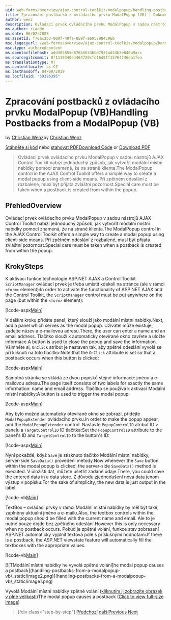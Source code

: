 ```yaml
---
uid: web-forms/overview/ajax-control-toolkit/modalpopup/handling-postbacks-from-a-modalpopup-vb
title: Zpracování postbacků z ovládacího prvku ModalPopup (VB) | Dokumentace Microsoftu
author: wenz
description: Ovládací prvek ovládacího prvku ModalPopup v sadou nástrojů AJAX Control Toolkit nabízí jednoduchý způsob, jak vytvořit modální místní nabídky pomocí znamená, že na straně klienta. Zvláštní pozornost musí být provedeny, když pos...
ms.author: riande
ms.date: 06/02/2008
ms.assetid: f70ac2b3-900f-40fa-858f-ab057904506b
msc.legacyurl: /web-forms/overview/ajax-control-toolkit/modalpopup/handling-postbacks-from-a-modalpopup-vb
msc.type: authoredcontent
ms.openlocfilehash: add305855d876b5033bbd7921ad24b5e840b9acc
ms.sourcegitcommit: 0f1119340e4464720cfd16d0ff15764746ea1fea
ms.translationtype: MT
ms.contentlocale: cs-CZ
ms.lasthandoff: 04/09/2019
ms.locfileid: "59386395"
---
```

# <a name="handling-postbacks-from-a-modalpopup-vb"></a><span data-ttu-id="2bcf9-104">Zpracování postbacků z ovládacího prvku ModalPopup (VB)</span><span class="sxs-lookup"><span data-stu-id="2bcf9-104">Handling Postbacks from a ModalPopup (VB)</span></span>

<span data-ttu-id="2bcf9-105">by [Christian Wenz](https://github.com/wenz)</span><span class="sxs-lookup"><span data-stu-id="2bcf9-105">by [Christian Wenz](https://github.com/wenz)</span></span>

<span data-ttu-id="2bcf9-106">[Stáhněte si kód](http://download.microsoft.com/download/2/4/0/24052038-f942-4336-905b-b60ae56f0dd5/ModalPopup3.vb.zip) nebo [stahovat PDF](http://download.microsoft.com/download/b/6/a/b6ae89ee-df69-4c87-9bfb-ad1eb2b23373/modalpopup3VB.pdf)</span><span class="sxs-lookup"><span data-stu-id="2bcf9-106">[Download Code](http://download.microsoft.com/download/2/4/0/24052038-f942-4336-905b-b60ae56f0dd5/ModalPopup3.vb.zip) or [Download PDF](http://download.microsoft.com/download/b/6/a/b6ae89ee-df69-4c87-9bfb-ad1eb2b23373/modalpopup3VB.pdf)</span></span>

> <span data-ttu-id="2bcf9-107">Ovládací prvek ovládacího prvku ModalPopup v sadou nástrojů AJAX Control Toolkit nabízí jednoduchý způsob, jak vytvořit modální místní nabídky pomocí znamená, že na straně klienta.</span><span class="sxs-lookup"><span data-stu-id="2bcf9-107">The ModalPopup control in the AJAX Control Toolkit offers a simple way to create a modal popup using client-side means.</span></span> <span data-ttu-id="2bcf9-108">Při zpětném odeslání z rozbalené, musí být přijata zvláštní pozornost.</span><span class="sxs-lookup"><span data-stu-id="2bcf9-108">Special care must be taken when a postback is created from within the popup.</span></span>


## <a name="overview"></a><span data-ttu-id="2bcf9-109">Přehled</span><span class="sxs-lookup"><span data-stu-id="2bcf9-109">Overview</span></span>

<span data-ttu-id="2bcf9-110">Ovládací prvek ovládacího prvku ModalPopup v sadou nástrojů AJAX Control Toolkit nabízí jednoduchý způsob, jak vytvořit modální místní nabídky pomocí znamená, že na straně klienta.</span><span class="sxs-lookup"><span data-stu-id="2bcf9-110">The ModalPopup control in the AJAX Control Toolkit offers a simple way to create a modal popup using client-side means.</span></span> <span data-ttu-id="2bcf9-111">Při zpětném odeslání z rozbalené, musí být přijata zvláštní pozornost.</span><span class="sxs-lookup"><span data-stu-id="2bcf9-111">Special care must be taken when a postback is created from within the popup.</span></span>

## <a name="steps"></a><span data-ttu-id="2bcf9-112">Kroky</span><span class="sxs-lookup"><span data-stu-id="2bcf9-112">Steps</span></span>

<span data-ttu-id="2bcf9-113">K aktivaci funkce technologie ASP.NET AJAX a Control Toolkit `ScriptManager` ovládací prvek je třeba umístit kdekoli na stránce (ale v rámci `<form>` element):</span><span class="sxs-lookup"><span data-stu-id="2bcf9-113">In order to activate the functionality of ASP.NET AJAX and the Control Toolkit, the `ScriptManager` control must be put anywhere on the page (but within the `<form>` element):</span></span>

[!code-aspx[Main](handling-postbacks-from-a-modalpopup-vb/samples/sample1.aspx)]

<span data-ttu-id="2bcf9-114">V dalším kroku přidáte panel, který slouží jako modální místní nabídky.</span><span class="sxs-lookup"><span data-stu-id="2bcf9-114">Next, add a panel which serves as the modal popup.</span></span> <span data-ttu-id="2bcf9-115">Uživatel může existuje, zadejte název a e-mailovou adresu.</span><span class="sxs-lookup"><span data-stu-id="2bcf9-115">There, the user can enter a name and an email address.</span></span> <span data-ttu-id="2bcf9-116">Tlačítko slouží k automaticky otevírané okno zavřete a uložte informace.</span><span class="sxs-lookup"><span data-stu-id="2bcf9-116">A button is used to close the popup and save the information.</span></span> <span data-ttu-id="2bcf9-117">Všimněte si, `OnClick` atribut je nastaven tak, aby zpětné odeslání vyvolá se při kliknutí na toto tlačítko:</span><span class="sxs-lookup"><span data-stu-id="2bcf9-117">Note that the `OnClick` attribute is set so that a postback occurs when this button is clicked:</span></span>

[!code-aspx[Main](handling-postbacks-from-a-modalpopup-vb/samples/sample2.aspx)]

<span data-ttu-id="2bcf9-118">Samotná stránka se skládá ze dvou popisků stejné informace: jméno a e-mailovou adresu.</span><span class="sxs-lookup"><span data-stu-id="2bcf9-118">The page itself consists of two labels for exactly the same information: name and email address.</span></span> <span data-ttu-id="2bcf9-119">Tlačítko se používá k aktivaci Modální místní nabídky:</span><span class="sxs-lookup"><span data-stu-id="2bcf9-119">A button is used to trigger the modal popup:</span></span>

[!code-aspx[Main](handling-postbacks-from-a-modalpopup-vb/samples/sample3.aspx)]

<span data-ttu-id="2bcf9-120">Aby bylo možné automaticky otevírané okno se zobrazí, přidejte `ModalPopupExtender` ovládacího prvku.</span><span class="sxs-lookup"><span data-stu-id="2bcf9-120">In order to make the popup appear, add the `ModalPopupExtender` control.</span></span> <span data-ttu-id="2bcf9-121">Nastavte `PopupControlID` atribut ID v panelu a `TargetControlID` ID tlačítka:</span><span class="sxs-lookup"><span data-stu-id="2bcf9-121">Set the `PopupControlID` attribute to the panel's ID and `TargetControlID` to the button's ID:</span></span>

[!code-aspx[Main](handling-postbacks-from-a-modalpopup-vb/samples/sample4.aspx)]

<span data-ttu-id="2bcf9-122">Nyní pokaždé, když `Save` je stisknuto tlačítko Modální místní nabídky, server-side `SaveData()` provedení metody.</span><span class="sxs-lookup"><span data-stu-id="2bcf9-122">Now whenever the `Save` button within the modal popup is clicked, the server-side `SaveData()` method is executed.</span></span> <span data-ttu-id="2bcf9-123">V úložišti dat, můžete ušetřit zadané údaje.</span><span class="sxs-lookup"><span data-stu-id="2bcf9-123">There, you could save the entered data in a data store.</span></span> <span data-ttu-id="2bcf9-124">Z důvodu zjednodušení nová data jenom výstup v popisku:</span><span class="sxs-lookup"><span data-stu-id="2bcf9-124">For the sake of simplicity, the new data is just output in the label:</span></span>

[!code-vb[Main](handling-postbacks-from-a-modalpopup-vb/samples/sample5.vb)]

<span data-ttu-id="2bcf9-125">TextBox – ovládací prvky v rámci Modální místní nabídky by měl být také, zaplněny aktuální jméno a e-mailu.</span><span class="sxs-lookup"><span data-stu-id="2bcf9-125">Also, the textbox controls within the modal popup should be filled with the current name and email.</span></span> <span data-ttu-id="2bcf9-126">Ale to je nutné pouze dojde bez zpětného odeslání.</span><span class="sxs-lookup"><span data-stu-id="2bcf9-126">However this is only necessary when no postback occurs.</span></span> <span data-ttu-id="2bcf9-127">Pokud je zpětné volání, funkce stav zobrazení ASP.NET automaticky vyplnit textová pole s příslušnými hodnotami.</span><span class="sxs-lookup"><span data-stu-id="2bcf9-127">If there is a postback, the ASP.NET viewstate feature will automatically fill the textboxes with the appropriate values.</span></span>

[!code-vb[Main](handling-postbacks-from-a-modalpopup-vb/samples/sample6.vb)]


[![T<span data-ttu-id="2bcf9-128">Modální místní nabídky he vyvolá zpětné volání]</span><span class="sxs-lookup"><span data-stu-id="2bcf9-128">he modal popup causes a postback]</span></span>(handling-postbacks-from-a-modalpopup-vb/_static/image2.png)](handling-postbacks-from-a-modalpopup-vb/_static/image1.png)

<span data-ttu-id="2bcf9-129">Vyvolá Modální místní nabídky zpětné volání ([kliknutím ji zobrazíte obrázek v plné velikosti](handling-postbacks-from-a-modalpopup-vb/_static/image3.png))</span><span class="sxs-lookup"><span data-stu-id="2bcf9-129">The modal popup causes a postback ([Click to view full-size image](handling-postbacks-from-a-modalpopup-vb/_static/image3.png))</span></span>

> [!div class="step-by-step"]
> <span data-ttu-id="2bcf9-130">[Předchozí](using-modalpopup-with-a-repeater-control-vb.md)
> [další](positioning-a-modalpopup-vb.md)</span><span class="sxs-lookup"><span data-stu-id="2bcf9-130">[Previous](using-modalpopup-with-a-repeater-control-vb.md)
[Next](positioning-a-modalpopup-vb.md)</span></span>
